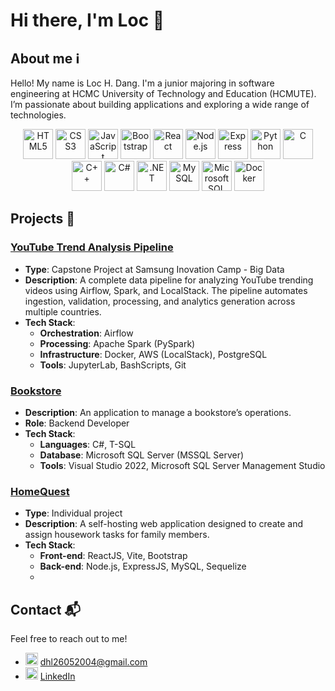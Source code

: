 # Hi there, I'm Loc 👋

## About me ℹ️
Hello! My name is Loc H. Dang. I'm a junior majoring in software engineering at HCMC University of Technology and Education (HCMUTE). I’m passionate about building applications and exploring a wide range of technologies.

<p align="center">
  <img src="https://cdn.jsdelivr.net/gh/devicons/devicon@latest/icons/html5/html5-plain-wordmark.svg" width="48px" alt="HTML5"/>
  <img src="https://cdn.jsdelivr.net/gh/devicons/devicon@latest/icons/css3/css3-plain-wordmark.svg" width="48px" alt="CSS3"/>
  <img src="https://cdn.jsdelivr.net/gh/devicons/devicon@latest/icons/javascript/javascript-original.svg" width="48px" alt="JavaScript"/>
  <img src="https://cdn.jsdelivr.net/gh/devicons/devicon@latest/icons/bootstrap/bootstrap-original-wordmark.svg" width="48px" alt="Bootstrap"/>
  <img src="https://cdn.jsdelivr.net/gh/devicons/devicon@latest/icons/react/react-original-wordmark.svg" width="48px" alt="React"/>
  <img src="https://cdn.jsdelivr.net/gh/devicons/devicon@latest/icons/nodejs/nodejs-plain-wordmark.svg" width="48px" alt="Node.js"/>
  <img src="https://skillicons.dev/icons?i=express" width="48px" alt="Express"/>
  <img src="https://cdn.jsdelivr.net/gh/devicons/devicon@latest/icons/python/python-original-wordmark.svg" width="48px" alt="Python"/>
  <img src="https://cdn.jsdelivr.net/gh/devicons/devicon@latest/icons/c/c-original.svg" width="48px" alt="C"/>
  <img src="https://cdn.jsdelivr.net/gh/devicons/devicon@latest/icons/cplusplus/cplusplus-original.svg" width="48px" alt="C++"/>
  <img src="https://cdn.jsdelivr.net/gh/devicons/devicon@latest/icons/csharp/csharp-original.svg" width="48px" alt="C#"/>
  <img src="https://cdn.jsdelivr.net/gh/devicons/devicon@latest/icons/dot-net/dot-net-plain-wordmark.svg" width="48px" alt=".NET"/>
  <img src="https://cdn.jsdelivr.net/gh/devicons/devicon@latest/icons/mysql/mysql-original-wordmark.svg" width="48px" alt="MySQL"/>
  <img src="https://cdn.jsdelivr.net/gh/devicons/devicon@latest/icons/microsoftsqlserver/microsoftsqlserver-plain-wordmark.svg" width="48px" alt="Microsoft SQL Server"/>
  <img src="https://cdn.jsdelivr.net/gh/devicons/devicon@latest/icons/docker/docker-plain-wordmark.svg" width="48px" alt="Docker"/>
</p>

## Projects 🔨

### [YouTube Trend Analysis Pipeline](https://github.com/HLoc26/youtube-analysis)
- **Type**: Capstone Project at Samsung Inovation Camp - Big Data
- **Description**: A complete data pipeline for analyzing YouTube trending videos using Airflow, Spark, and LocalStack. The pipeline automates ingestion, validation, processing, and analytics generation across multiple countries.  
- **Tech Stack**:
  - **Orchestration**: Airflow
  - **Processing**: Apache Spark (PySpark)
  - **Infrastructure**: Docker, AWS (LocalStack), PostgreSQL
  - **Tools**: JupyterLab, BashScripts, Git

### [Bookstore](https://github.com/HLoc26/PROJECT-DBMS)
- **Description**: An application to manage a bookstore’s operations.
- **Role**: Backend Developer
- **Tech Stack**:
  - **Languages**: C#, T-SQL
  - **Database**: Microsoft SQL Server (MSSQL Server)
  - **Tools**: Visual Studio 2022, Microsoft SQL Server Management Studio

### [HomeQuest](https://github.com/HLoc26/HomeQuest)
- **Type**: Individual project
- **Description**: A self-hosting web application designed to create and assign housework tasks for family members.
- **Tech Stack**:
  - **Front-end**: ReactJS, Vite, Bootstrap
  - **Back-end**: Node.js, ExpressJS, MySQL, Sequelize
  - 
## Contact 📬
Feel free to reach out to me!

- <img src="https://skillicons.dev/icons?i=gmail&theme=dark" width="20px" alt="Email"/> <a href="mailto:dhl26052004@gmail.com">dhl26052004@gmail.com</a>
- <img src="https://cdn.jsdelivr.net/gh/devicons/devicon@latest/icons/linkedin/linkedin-original.svg" width="20px" alt="LinkedIn"/> [LinkedIn](https://www.linkedin.com/in/huuloc2605)
